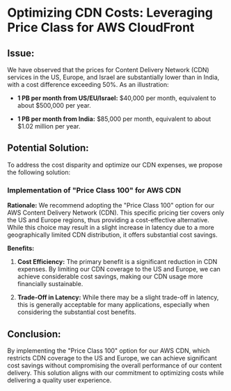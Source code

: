 # Optimizing CDN Costs: Leveraging Price Class for AWS CloudFront

## Issue:

We have observed that the prices for Content Delivery Network (CDN) services in the US, Europe, and Israel are substantially lower than in India, with a cost difference exceeding 50%. As an illustration:

- **1 PB per month from US/EU/Israel:** $40,000 per month, equivalent to about $500,000 per year.

- **1 PB per month from India:** $85,000 per month, equivalent to about $1.02 million per year.

## Potential Solution:

To address the cost disparity and optimize our CDN expenses, we propose the following solution:

### Implementation of "Price Class 100" for AWS CDN

**Rationale:** We recommend adopting the "Price Class 100" option for our AWS Content Delivery Network (CDN). This specific pricing tier covers only the US and Europe regions, thus providing a cost-effective alternative. While this choice may result in a slight increase in latency due to a more geographically limited CDN distribution, it offers substantial cost savings.

**Benefits:**

1. **Cost Efficiency:** The primary benefit is a significant reduction in CDN expenses. By limiting our CDN coverage to the US and Europe, we can achieve considerable cost savings, making our CDN usage more financially sustainable.

2. **Trade-Off in Latency:** While there may be a slight trade-off in latency, this is generally acceptable for many applications, especially when considering the substantial cost benefits.

## Conclusion:

By implementing the "Price Class 100" option for our AWS CDN, which restricts CDN coverage to the US and Europe, we can achieve significant cost savings without compromising the overall performance of our content delivery. This solution aligns with our commitment to optimizing costs while delivering a quality user experience.
